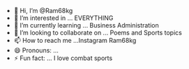 - 👋 Hi, I’m @Ram68kg
- 👀 I’m interested in ... EVERYTHING
- 🌱 I’m currently learning ... Business Administration
- 💞️ I’m looking to collaborate on ... Poems and Sports topics
- 📫 How to reach me ...Instagram Ram68kg
- 😄 Pronouns: ...
- ⚡ Fun fact: ... I love combat sports

<!---
Ram68kg/Ram68kg is a ✨ special ✨ repository because its `README.md` (this file) appears on your GitHub profile.
You can click the Preview link to take a look at your changes.
--->
